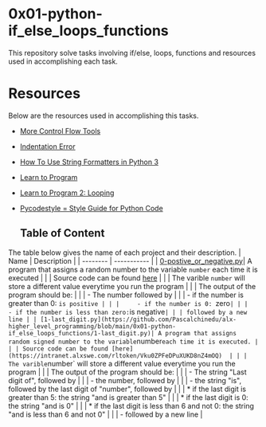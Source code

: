 # 0x01-python-if_else_loops_functions
This repository solve tasks involving if/else, loops, functions and resources used in accomplishing each task.

# Resources

Below are the resources used in accomplishing this tasks.
- [More Control Flow Tools](https://intranet.alxswe.com/rltoken/jpjs5EnZTpBLLEremJYjPQ)
- [Indentation Error](https://intranet.alxswe.com/rltoken/F9n2AE-fpEPzt2PfBMGYAQ)
- [How To Use String Formatters in Python 3](https://intranet.alxswe.com/rltoken/ZdtRIAkFu8dMBT99DcFBNg)
- [Learn to Program](https://intranet.alxswe.com/rltoken/ElQgZYNHrLI7kV_ysEB1hQ)
- [Learn to Program 2: Looping](https://intranet.alxswe.com/rltoken/ElQgZYNHrLI7kV_ysEB1hQ)
- [Pycodestyle = Style Guide for Python Code](https://intranet.alxswe.com/rltoken/TuTTnEg_Rwn8U1g3PEsZmA)

  ## Table of Content
The table below gives the name of each project and their description.
  | Name    | Description |
| -------- | ----------- |
| [0-postive_or_negative.py](https://github.com/Pascalchinedu/alx-higher_level_programming/blob/main/0x01-python-if_else_loops_functions/0-positive_or_negative.py)| A program that assigns a random number to the variable `number` each time it is executed |
| | Source code can be found [here](https://intranet.alxswe.com/rltoken/e4tR3cjFHqhelf4y485-zQ)  |
| | The varible `number` will store a different value everytime you run the program |
| | The output of the program should be: |
| |   - The number followed by |
| |     - if the number is greater than 0: `is positive |
| |     - if the number is 0: `zero` |
| |     - if the number is less than zero: `is negative` |
| | followed by a new line |
| [1-last_digit.py](https://github.com/Pascalchinedu/alx-higher_level_programming/blob/main/0x01-python-if_else_loops_functions/1-last_digit.py)| A program that assigns random signed number to the variable `number` each time it is executed. |
| | Source code can be found [here](https://intranet.alxswe.com/rltoken/Vku0ZPFeDPuXUKD8nZ4mOQ)  |
| | The varible `number` will store a different value everytime you run the program |
| | The output of the program should be: |
| |   - The string "Last digit of", followed by |
| |     - the number, followed by |
| |     - the string "is", followed by the last digit of "number", followed by |
| |     * if the last digit is greater than 5: the string "and is greater than 5" |
| | * if the last digit is 0: the string "and is 0" |
| | * if the last digit is less than 6 and not 0: the string "and is less than 6 and not 0" |
| | - followed by a new line |






